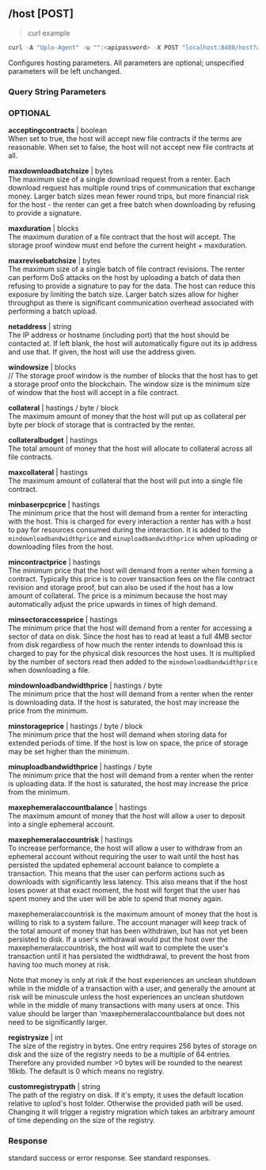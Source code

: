## /host [POST]
> curl example

```go
curl -A "Uplo-Agent" -u "":<apipassword> -X POST "localhost:8480/host?acceptingcontracts=true&maxduration=12096&windowsize=1008"
```

Configures hosting parameters. All parameters are optional; unspecified
parameters will be left unchanged.

### Query String Parameters
### OPTIONAL
**acceptingcontracts** | boolean  
When set to true, the host will accept new file contracts if the terms are
reasonable. When set to false, the host will not accept new file contracts at
all.

**maxdownloadbatchsize** | bytes  
The maximum size of a single download request from a renter. Each download
request has multiple round trips of communication that exchange money. Larger
batch sizes mean fewer round trips, but more financial risk for the host - the
renter can get a free batch when downloading by refusing to provide a signature.


**maxduration** | blocks  
The maximum duration of a file contract that the host will accept. The storage
proof window must end before the current height + maxduration.

**maxrevisebatchsize** | bytes  
The maximum size of a single batch of file contract revisions. The renter can
perform DoS attacks on the host by uploading a batch of data then refusing to
provide a signature to pay for the data. The host can reduce this exposure by
limiting the batch size. Larger batch sizes allow for higher throughput as there
is significant communication overhead associated with performing a batch upload.


**netaddress** | string  
The IP address or hostname (including port) that the host should be contacted
at. If left blank, the host will automatically figure out its ip address and use
that. If given, the host will use the address given.

**windowsize** | blocks  
// The storage proof window is the number of blocks that the host has to get a
storage proof onto the blockchain. The window size is the minimum size of window
that the host will accept in a file contract.

**collateral** | hastings / byte / block  
The maximum amount of money that the host will put up as collateral per byte per
block of storage that is contracted by the renter.

**collateralbudget** | hastings  
The total amount of money that the host will allocate to collateral across all
file contracts.

**maxcollateral** | hastings  
The maximum amount of collateral that the host will put into a single file
contract.

**minbaserpcprice** | hastings  
The minimum price that the host will demand from a renter for interacting with
the host. This is charged for every interaction a renter has with a host to pay
for resources consumed during the interaction. It is added to the
`mindownloadbandwidthprice` and `minuploadbandwidthprice` when uploading or
downloading files from the host.

**mincontractprice** | hastings  
The minimum price that the host will demand from a renter when forming a
contract. Typically this price is to cover transaction fees on the file contract
revision and storage proof, but can also be used if the host has a low amount of
collateral. The price is a minimum because the host may automatically adjust the
price upwards in times of high demand.

**minsectoraccessprice** | hastings  
The minimum price that the host will demand from a renter for accessing a sector
of data on disk. Since the host has to read at least a full 4MB sector from disk
regardless of how much the renter intends to download this is charged to pay for
the physical disk resources the host uses. It is multiplied by the number of
sectors read then added to the `mindownloadbandwidthprice` when downloading a
file.

**mindownloadbandwidthprice** | hastings / byte  
The minimum price that the host will demand from a renter when the renter is
downloading data. If the host is saturated, the host may increase the price from
the minimum.

**minstorageprice** | hastings / byte / block  
The minimum price that the host will demand when storing data for extended
periods of time. If the host is low on space, the price of storage may be set
higher than the minimum.

**minuploadbandwidthprice** | hastings / byte  
The minimum price that the host will demand from a renter when the renter is
uploading data. If the host is saturated, the host may increase the price from
the minimum.

**maxephemeralaccountbalance** | hastings  
The maximum amount of money that the host will allow a user to deposit into a
single ephemeral account.

**maxephemeralaccountrisk** | hastings  
To increase performance, the host will allow a user to withdraw from an
ephemeral account without requiring the user to wait until the host has
persisted the updated ephemeral account balance to complete a transaction. This
means that the user can perform actions such as downloads with significantly
less latency. This also means that if the host loses power at that exact moment,
the host will forget that the user has spent money and the user will be able to
spend that money again.

maxephemeralaccountrisk is the maximum amount of money that the host is willing
to risk to a system failure. The account manager will keep track of the total
amount of money that has been withdrawn, but has not yet been persisted to disk.
If a user's withdrawal would put the host over the maxephemeralaccountrisk, the
host will wait to complete the user's transaction until it has persisted the
widthdrawal, to prevent the host from having too much money at risk.

Note that money is only at risk if the host experiences an
unclean shutdown while in the middle of a transaction with a user, and generally
the amount at risk will be minuscule unless the host experiences an unclean
shutdown while in the middle of many transactions with many users at once. This
value should be larger than 'maxephemeralaccountbalance but does not need to be
significantly larger.

**registrysize** | int  
The size of the registry in bytes. One entry requires 256 bytes of storage on
disk and the size of the registry needs to be a multiple of 64 entries.
Therefore any provided number >0 bytes will be rounded to the nearest 16kib.
The default is 0 which means no registry.

**customregistrypath** | string  
The path of the registry on disk. If it's empty, it uses the default location
relative to uplod's host folder. Otherwise the provided path will be used.
Changing it will trigger a registry migration which takes an arbitrary amount
of time depending on the size of the registry.

### Response

standard success or error response. See standard responses.